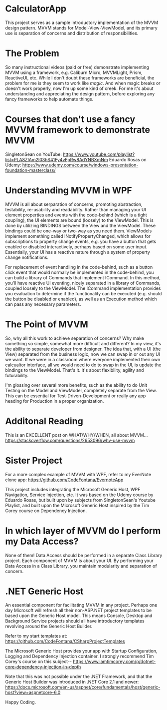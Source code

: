 # CalculatorApp
This project serves as a sample introductory implementation of the MVVM design pattern. MVVM stands for Model-View-ViewModel, and its primary use is separation of concerns and distribution of responsibilities.

# The Problem
So many instructional videos (paid or free) demonstrate implementing MVVM using a framework, e.g. Caliburn Micro, MVVMLight, Prism, ReactiveUI, etc. While I don't doubt these frameworks are beneficial, the problem for me is they seem to work like *magic*. And when magic breaks or doesn't work properly, now I'm up some kind of creek. For me it's about understanding and appreciating the design pattern, before exploring any fancy frameworks to help automate things.

# Courses that don't use a fancy MVVM framework to demonstrate MVVM
SingletonSean on YouTube: https://www.youtube.com/playlist?list=PLA8ZIAm2I03hS41Fy4vFpRw8AdYNBXmNm
Eduardo Rosas on Udemy: https://www.udemy.com/course/windows-presentation-foundation-masterclass/

# Understanding MVVM in WPF
MVVM is all about serparation of concerns, promoting abstraction, testability, re-usability and readability. Rather than managing your UI element properties and events with the code-behind (which is a tight coupling), the UI elements are bound (loosely) to the ViewModel. This is done by utilizing BINDINGS between the View and the ViewModel. These bindings could be one-way or two-way as you need them. ViewModels implement something called INotifyPropertyChanged, which allows for subscriptions to property change events, e.g. you have a button that gets enabled or disabled interactively, perhaps based on some user input. Essentially, your UI has a reactive nature through a system of property change notifications.  

For replacement of event handling in the code-behind, such as a button click event that would normally be implemented in the code-behind, you can build a library of Commands that implement ICommand. In this method, you'll have reactive UI eventing, nicely separated in a library of Commands, coupled loosely to the ViewModel. The ICommand implementation provides you evaluation to determine if the functionality can be executed (e.g. should the button be disabled or enabled), as well as an Execution method which can pass any necessary parameters.

# The Point of MVVM
So, why all this work to achieve separation of concerns? Why make something so simple, somewhat more difficult and different? In my view, it's the ability to separate developer from designer. The idea that, with a UI (the View) separated from the business logic, now we can swap in or out any UI we want. If we were in a classroom where everyone implemented their own calcualtor interface, all we would need to do to swap in the UI, is update the bindings to the ViewModel. That's it. It's about flexibility, agility and futurability.

I'm glossing over several more benefits, such as the ability to do Unit Testing on the Model and ViewModel, completely separate from the View. This can be essential for Test-Driven-Development or really any app heading for Production in a proper organization.

# Additonal Reading
This is an EXCELLENT post on WHAT/WHY/WHEN, all about MVVM...  
https://stackoverflow.com/questions/2653096/why-use-mvvm  

# Sister Project
For a more complex example of MVVM with WPF, refer to my EverNote clone app: https://github.com/CodeFontana/EvernoteApp

This project includes integrating the Microsoft Generic Host, WPF Navigation, Service Injection, etc. It was based on the Udemy course by Eduardo Rosas, but built upon by subjects from SingletonSean's Youtube Playlist, and built upon the Microsoft Generic Host inspired by the Tim Corey course on Dependency Injection.

# In which layer of MVVM do I perform my Data Access?
None of them! Data Access should be performed in a separate Class Library project. Each component of MVVM is about your UI. By performing your Data Access in a Class Library, you maintain modularity and separation of concern.

# .NET Generic Host
An essential component for facilitating MVVM in any project. Perhaps one day Microsoft will refresh all their non-ASP.NET project templates to be based upon the Generic Host model. This means Console, Desktop and Background Service projects should all have introductory templates revolving around the Generic Host Builder.

Refer to my start templates at: https://github.com/CodeFontana/CSharpProjectTemplates

The Microsoft Generic Host provides your app with Startup Configuration, Logging and Dependency Injection container. I strongly recommend Tim Corey's course on this subject-- https://www.iamtimcorey.com/p/dotnet-core-dependency-injection-in-depth

Note that this was not possible under the .NET Framework, and that the Generic Host Builder was introduced in .NET Core 2.1 and newer:  https://docs.microsoft.com/en-us/aspnet/core/fundamentals/host/generic-host?view=aspnetcore-6.0

Happy Coding.
